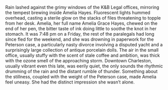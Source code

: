 Rain lashed against the grimy windows of the K&B Legal offices, mirroring the tempest brewing inside Amelia Hayes.  Fluorescent lights hummed overhead, casting a sterile glow on the stacks of files threatening to topple from her desk.  Amelia, her full name Amelia Grace Hayes, chewed on the end of her pen, the bitter taste of ink doing little to soothe the knot in her stomach.  It was 7:48 pm on a Friday, the rest of the paralegals had long since fled for the weekend, and she was drowning in paperwork for the Peterson case, a particularly nasty divorce involving a disputed yacht and a surprisingly large collection of antique porcelain dolls.  The air in the small office, usually stuffy with the scent of stale coffee and ambition, was thick with the ozone smell of the approaching storm.  Downtown Charleston, usually vibrant even this late, was eerily quiet, the only sounds the rhythmic drumming of the rain and the distant rumble of thunder. Something about the stillness, coupled with the weight of the Peterson case, made Amelia feel uneasy.  She had the distinct impression she wasn’t alone.
